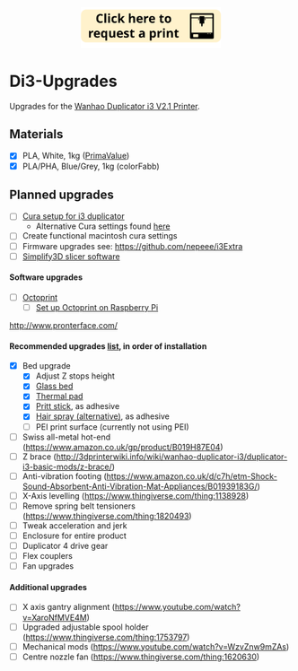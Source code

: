 <p align="center"><a href="mailto:bsg115@ic.ac.uk?subject=3D%20Print%20Request&body=Attach%20your%20STL%20file.%0A%0AI%20need%20it%20by:%0APreferably%20print%20with%20this%20orientation:">
   <img src="https://github.com/nebbles/Di3-Upgrades/blob/master/image.png" width="250">
</a></p>

# Di3-Upgrades
Upgrades for the [Wanhao Duplicator i3 V2.1 Printer](https://wanhaousa.com/products/duplicator-i3-steel-frame).

## Materials

- [x] PLA, White, 1kg ([PrimaValue](https://www.amazon.co.uk/dp/B013IHXBSE/ref=pe_385721_37986871_TE_item))
- [x] PLA/PHA, Blue/Grey, 1kg (colorFabb)

## Planned upgrades

- [ ] [Cura setup for i3 duplicator](https://www.youtube.com/watch?v=DDXo2GBmbtU)  
  - Alternative Cura settings found [here](https://www.3dhubs.com/talk/thread/wanhao-duplicator-i3-cura-settinings)
- [ ] Create functional macintosh cura settings
- [ ] Firmware upgrades see: https://github.com/nepeee/i3Extra
- [ ] [Simplify3D slicer software](https://www.simplify3d.com/buy-now/)

#### Software upgrades
 - [ ] [Octoprint](http://octoprint.org/)
   - [ ] [Set up Octoprint on Raspberry Pi](http://3dprinterwiki.info/wiki/wanhao-duplicator-i3/computer-software/octoprint-on-raspberry-pi/)
   
http://www.pronterface.com/

#### Recommended upgrades [list](https://makerhacks.com/upgrading-wanhao-di3/), in order of installation
 - [x] Bed upgrade
   - [x] Adjust Z stops height
   - [x] [Glass bed](https://www.amazon.co.uk/gp/product/B00QM4LUN4)
   - [x] [Thermal pad](https://www.amazon.co.uk/gp/product/B00UYTTLI4)
   - [x] [Pritt stick](https://www.amazon.co.uk/gp/product/B0056EJITY), as adhesive 
   - [x] [Hair spray (alternative)](https://www.amazon.co.uk/gp/product/B00BNAORKU), as adhesive
   - [ ] PEI print surface (currently not using PEI)
 - [ ] Swiss all-metal hot-end (https://www.amazon.co.uk/gp/product/B019H87E04)
 - [ ] Z brace (http://3dprinterwiki.info/wiki/wanhao-duplicator-i3/duplicator-i3-basic-mods/z-brace/)
 - [ ] Anti-vibration footing (https://www.amazon.co.uk/d/c7h/etm-Shock-Sound-Absorbent-Anti-Vibration-Mat-Appliances/B01939183G/)
 - [ ] X-Axis levelling (https://www.thingiverse.com/thing:1138928)
 - [ ] Remove spring belt tensioners (https://www.thingiverse.com/thing:1820493)
 - [ ] Tweak acceleration and jerk
 - [ ] Enclosure for entire product
 - [ ] Duplicator 4 drive gear
 - [ ] Flex couplers
 - [ ] Fan upgrades
 
#### Additional upgrades
 - [ ] X axis gantry alignment (https://www.youtube.com/watch?v=XaroNfMVE4M)
 - [ ] Upgraded adjustable spool holder (https://www.thingiverse.com/thing:1753797)
 - [ ] Mechanical mods (https://www.youtube.com/watch?v=WzvZnw9mZAs)
 - [ ] Centre nozzle fan (https://www.thingiverse.com/thing:1620630)

